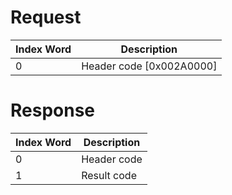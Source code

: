 # Request

| Index Word | Description                |
|------------|----------------------------|
| 0          | Header code \[0x002A0000\] |

# Response

| Index Word | Description |
|------------|-------------|
| 0          | Header code |
| 1          | Result code |
